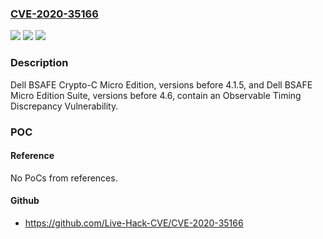 ### [CVE-2020-35166](https://cve.mitre.org/cgi-bin/cvename.cgi?name=CVE-2020-35166)
![](https://img.shields.io/static/v1?label=Product&message=Dell%20BSAFE%20Crypto-C%20Micro%20Edition&color=blue)
![](https://img.shields.io/static/v1?label=Version&message=%3C%204.1.5%20or%20later%20&color=brighgreen)
![](https://img.shields.io/static/v1?label=Vulnerability&message=CWE-385%3A%20Covert%20Timing%20Channel&color=brighgreen)

### Description

Dell BSAFE Crypto-C Micro Edition, versions before 4.1.5, and Dell BSAFE Micro Edition Suite, versions before 4.6, contain an Observable Timing Discrepancy Vulnerability.

### POC

#### Reference
No PoCs from references.

#### Github
- https://github.com/Live-Hack-CVE/CVE-2020-35166

